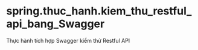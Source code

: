 # spring.thuc_hanh.kiem_thu_restful_api_bang_Swagger
Thực hành tích hợp Swagger kiểm thử Restful API
